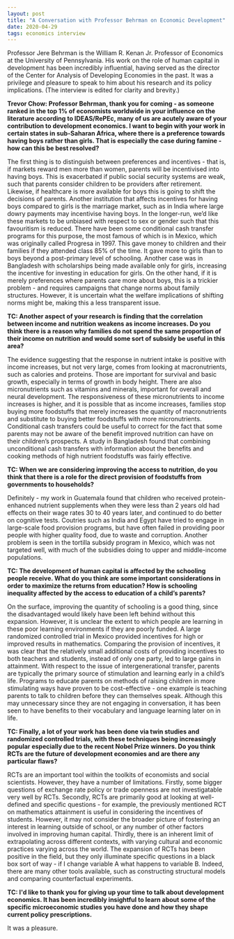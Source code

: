 ```yaml
---
layout: post
title: "A Conversation with Professor Behrman on Economic Development"
date: 2020-04-29
tags: economics interview
---
```


Professor Jere Behrman is the William R. Kenan Jr. Professor of Economics at the University of Pennsylvania. His work on the role of human capital in development has been incredibly influential, having served as the director of the Center for Analysis of Developing Economies in the past. It was a privilege and pleasure to speak to him about his research and its policy implications. (The interview is edited for clarity and brevity.)

**Trevor Chow: Professor Behrman, thank you for coming - as someone ranked in the top 1% of economists worldwide in your influence on the literature according to IDEAS/RePEc, many of us are acutely aware of your contribution to development economics. I want to begin with your work in certain states in sub-Saharan Africa, where there is a preference towards having boys rather than girls. That is especially the case during famine - how can this be best resolved?**

The first thing is to distinguish between preferences and incentives - that is, if markets reward men more than women, parents will be incentivised into having boys. This is exacerbated if public social security systems are weak, such that parents consider children to be providers after retirement. Likewise, if healthcare is more available for boys this is going to shift the decisions of parents. Another institution that affects incentives for having boys compared to girls is the marriage market, such as in India where large dowry payments may incentivise having boys. In the longer-run, we’d like these markets to be unbiased with respect to sex or gender such that this favouritism is reduced. There have been some conditional cash transfer programs for this purpose, the most famous of which is in Mexico, which was originally called Progresa in 1997. This gave money to children and their families if they attended class 85% of the time. It gave more to girls than to boys beyond a post-primary level of schooling. Another case was in Bangladesh with scholarships being made available only for girls, increasing the incentive for investing in education for girls. On the other hand, if it is merely preferences where parents care more about boys, this is a trickier problem - and requires campaigns that change norms about family structures. However, it is uncertain what the welfare implications of shifting norms might be, making this a less transparent issue.


**TC: Another aspect of your research is finding that the correlation between income and nutrition weakens as income increases. Do you think there is a reason why families do not spend the same proportion of their income on nutrition and would some sort of subsidy be useful in this area?**

The evidence suggesting that the response in nutrient intake is positive with income increases, but not very large, comes from looking at macronutrients, such as calories and proteins. Those are important for survival and basic growth, especially in terms of growth in body height. There are also micronutrients such as vitamins and minerals, important for overall and neural development. The responsiveness of these micronutrients to income increases is higher, and it is possible that as income increases, families stop buying more foodstuffs that merely increases the quantity of macronutrients and substitute to buying better foodstuffs with more micronutrients. Conditional cash transfers could be useful to correct for the fact that some parents may not be aware of the benefit improved nutrition can have on their children’s prospects. A study in Bangladesh found that combining unconditional cash transfers with information about the benefits and cooking methods of high nutrient foodstuffs was fairly effective.


**TC: When we are considering improving the access to nutrition, do you think that there is a role for the direct provision of foodstuffs from governments to households?**

Definitely - my work in Guatemala found that children who received protein-enhanced nutrient supplements when they were less than 2 years old had effects on their wage rates 30 to 40 years later, and continued to do better on cognitive tests. Coutries such as India and Egypt have tried to engage in large-scale food provision programs, but have often failed in providing poor people with higher quality food, due to waste and corruption. Another problem is seen in the tortilla subsidy program in Mexico, which was not targeted well, with much of the subsidies doing to upper and middle-income populations. 


**TC: The development of human capital is affected by the schooling people receive. What do you think are some important considerations in order to maximize the returns from education? How is schooling inequality affected by the access to education of a child’s parents?**

On the surface, improving the quantity of schooling is a good thing, since the disadvantaged would likely have been left behind without this expansion. However, it is unclear the extent to which people are learning in these poor learning environments if they are poorly funded. A large randomized controlled trial in Mexico provided incentives for high or improved results in mathematics. Comparing the provision of incentives, it was clear that the relatively small additional costs of providing incentives to both teachers and students, instead of only one party, led to large gains in attainment. With respect to the issue of intergenerational transfer, parents are typically the primary source of stimulation and learning early in a child’s life. Programs to educate parents on methods of raising children in more stimulating ways have proven to be cost-effective - one example is teaching parents to talk to children before they can themselves speak. Although this may unnecessary since they are not engaging in conversation, it has been seen to have benefits to their vocabulary and language learning later on in life. 


**TC: Finally, a lot of your work has been done via twin studies and randomized controlled trials, with these techniques being increasingly popular especially due to the recent Nobel Prize winners. Do you think RCTs are the future of development economies and are there any particular flaws?**

RCTs are an important tool within the toolkits of economists and social scientists. However, they have a number of limitations. Firstly, some bigger questions of exchange rate policy or trade openness are not investigatable very well by RCTs. Secondly, RCTs are primarily good at looking at well-defined and specific questions - for example, the previously mentioned RCT on mathematics attainment is useful in considering the incentives of students. However, it may not consider the broader picture of fostering an interest in learning outside of school, or any number of other factors involved in improving human capital. Thirdly, there is an inherent limit of extrapolating across different contexts, with varying cultural and economic practices varying across the world. The expansion of RCTs has been positive in the field, but they only illuminate specific questions in a black box sort of way - if I change variable A what happens to variable B. Indeed, there are many other tools available, such as constructing structural models and comparing counterfactual experiments. 


**TC: I'd like to thank you for giving up your time to talk about development economics. It has been incredibly insightful to learn about some of the specific microeconomic studies you have done and how they shape current policy prescriptions.**

It was a pleasure.
